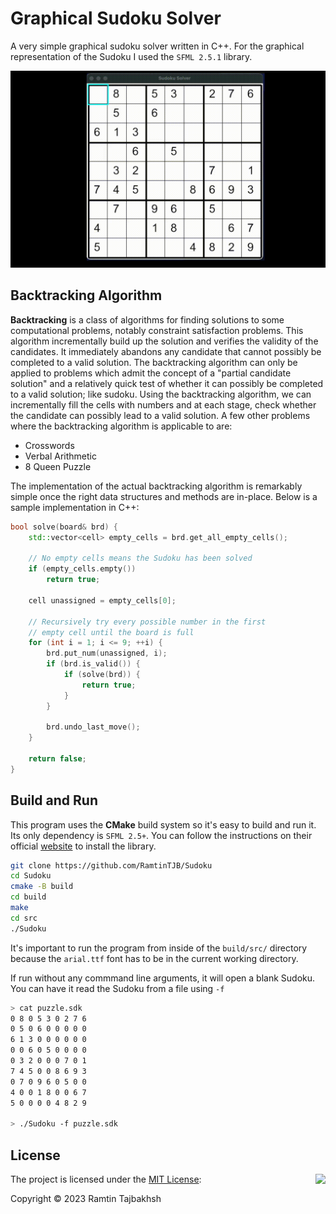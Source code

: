# Graphical Sudoku Solver
A very simple graphical sudoku solver written in C++. For the graphical representation of the Sudoku I used the `SFML 2.5.1` library.

<p align="center">
    <img src="/img/SudokuSolver.gif">
</p>

## Backtracking Algorithm
**Backtracking** is a class of algorithms for finding solutions to some computational problems, notably constraint satisfaction problems. This algorithm incrementally build up the solution and verifies the validity of the candidates. It immediately abandons any candidate that cannot possibly be completed to a valid solution. The backtracking algorithm can only be applied to problems which admit the concept of a "partial candidate solution" and a relatively quick test of whether it can possibly be completed to a valid solution; like sudoku. Using the backtracking algorithm, we can incrementally fill the cells with numbers and at each stage, check whether the candidate can possibly lead to a valid solution. A few other problems where the backtracking algorithm is applicable to are:

* Crosswords
* Verbal Arithmetic
* 8 Queen Puzzle

The implementation of the actual backtracking algorithm is remarkably simple once the right data structures and methods are in-place. Below is a sample implementation in C++:

```cpp
bool solve(board& brd) {
    std::vector<cell> empty_cells = brd.get_all_empty_cells();

    // No empty cells means the Sudoku has been solved
    if (empty_cells.empty())
        return true;

    cell unassigned = empty_cells[0];

    // Recursively try every possible number in the first
    // empty cell until the board is full
    for (int i = 1; i <= 9; ++i) {
        brd.put_num(unassigned, i);
        if (brd.is_valid()) {
            if (solve(brd)) {
                return true;
            }
        }

        brd.undo_last_move();
    }

    return false;
}
```

## Build and Run

This program uses the **CMake** build system so it's easy to build and run it. Its only dependency is `SFML 2.5+`. You can follow the instructions on their official [website](https://www.sfml-dev.org/tutorials/2.5/) to install the library.

```sh
git clone https://github.com/RamtinTJB/Sudoku
cd Sudoku
cmake -B build
cd build
make
cd src
./Sudoku
```

It's important to run the program from inside of the `build/src/` directory because the `arial.ttf` font has to be in the current working directory.

If run without any commmand line arguments, it will open a blank Sudoku. You can have it read the Sudoku from a file using `-f`

```sh
> cat puzzle.sdk
0 8 0 5 3 0 2 7 6
0 5 0 6 0 0 0 0 0
6 1 3 0 0 0 0 0 0
0 0 6 0 5 0 0 0 0
0 3 2 0 0 0 7 0 1
7 4 5 0 0 8 6 9 3
0 7 0 9 6 0 5 0 0
4 0 0 1 8 0 0 6 7
5 0 0 0 0 4 8 2 9

> ./Sudoku -f puzzle.sdk
```

## License

<img align="right" src="https://opensource.org/trademarks/opensource/OSI-Approved-License-100x137.png">

The project is licensed under the [MIT License](https://opensource.org/licenses/MIT):

Copyright &copy; 2023 Ramtin Tajbakhsh
